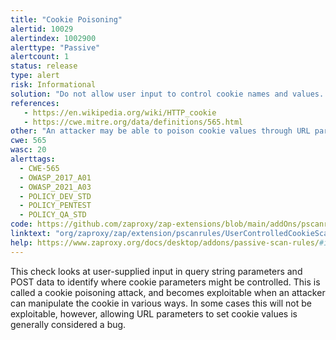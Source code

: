 ```yaml
---
title: "Cookie Poisoning"
alertid: 10029
alertindex: 1002900
alerttype: "Passive"
alertcount: 1
status: release
type: alert
risk: Informational
solution: "Do not allow user input to control cookie names and values. If some query string parameters must be set in cookie values, be sure to filter out semicolon's that can serve as name/value pair delimiters."
references:
   - https://en.wikipedia.org/wiki/HTTP_cookie
   - https://cwe.mitre.org/data/definitions/565.html
other: "An attacker may be able to poison cookie values through URL parameters. Try injecting a semicolon to see if you can add cookie values (e.g. name=controlledValue;name=anotherValue;).  This was identified at:  https://example.com/transact  User-input was found in the following cookie: value=poison; SameSite=Strict  The user input was: place=poison"
cwe: 565
wasc: 20
alerttags: 
  - CWE-565
  - OWASP_2017_A01
  - OWASP_2021_A03
  - POLICY_DEV_STD
  - POLICY_PENTEST
  - POLICY_QA_STD
code: https://github.com/zaproxy/zap-extensions/blob/main/addOns/pscanrules/src/main/java/org/zaproxy/zap/extension/pscanrules/UserControlledCookieScanRule.java
linktext: "org/zaproxy/zap/extension/pscanrules/UserControlledCookieScanRule.java"
help: https://www.zaproxy.org/docs/desktop/addons/passive-scan-rules/#id-10029
---
```

This check looks at user-supplied input in query string parameters and POST data to identify where cookie parameters might be controlled. This is called a cookie poisoning attack, and becomes exploitable when an attacker can manipulate the cookie in various ways. In some cases this will not be exploitable, however, allowing URL parameters to set cookie values is generally considered a bug.
